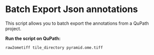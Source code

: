 Batch Export Json annotations
=============================
This script allows you to batch export the annotations from a QuPath project.

**Run the script on QuPath:**

    raw2ometiff tile_directory pyramid.ome.tiff
